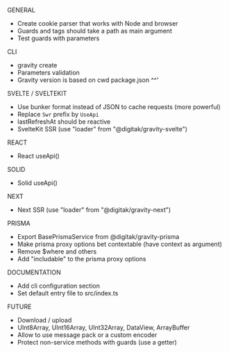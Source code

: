 GENERAL
- Create cookie parser that works with Node and browser
- Guards and tags should take a path as main argument
- Test guards with parameters

CLI
- gravity create
- Parameters validation
- Gravity version is based on cwd package.json ^^'

SVELTE / SVELTEKIT
- Use bunker format instead of JSON to cache requests (more powerful)
- Replace `Swr` prefix by `UseApi`
- lastRefreshAt should be reactive
- SvelteKit SSR (use "loader" from "@digitak/gravity-svelte")

REACT
- React useApi()

SOLID
- Solid useApi()

NEXT
- Next SSR (use "loader" from "@digitak/gravity-next")

PRISMA
- Export BasePrismaService from @digitak/gravity-prisma
- Make prisma proxy options bet contextable (have context as argument)
- Remove $where and others
- Add "includable" to the prisma proxy options

DOCUMENTATION
- Add cli configuration section
- Set default entry file to src/index.ts

FUTURE
- Download / upload
- UInt8Array, UInt16Array, UInt32Array, DataView, ArrayBuffer
- Allow to use message pack or a custom encoder
- Protect non-service methods with guards (use a getter)
